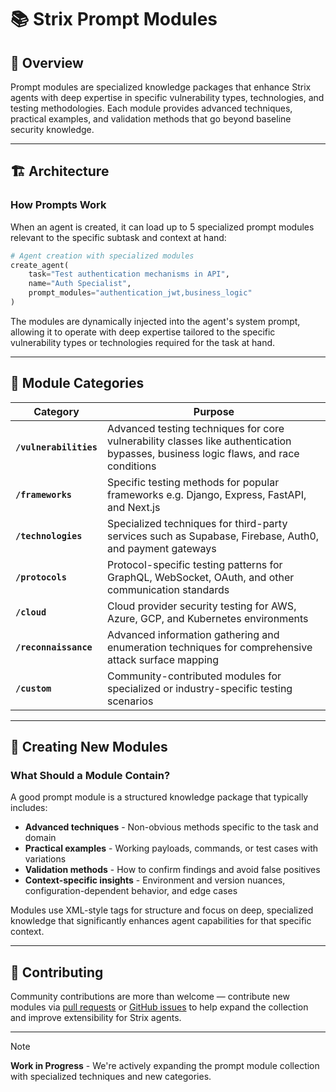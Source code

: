 # 📚 Strix Prompt Modules

## 🎯 Overview

Prompt modules are specialized knowledge packages that enhance Strix agents with deep expertise in specific vulnerability types, technologies, and testing methodologies. Each module provides advanced techniques, practical examples, and validation methods that go beyond baseline security knowledge.

---

## 🏗️ Architecture

### How Prompts Work

When an agent is created, it can load up to 5 specialized prompt modules relevant to the specific subtask and context at hand:

```python
# Agent creation with specialized modules
create_agent(
    task="Test authentication mechanisms in API",
    name="Auth Specialist",
    prompt_modules="authentication_jwt,business_logic"
)
```

The modules are dynamically injected into the agent's system prompt, allowing it to operate with deep expertise tailored to the specific vulnerability types or technologies required for the task at hand.

---

## 📁 Module Categories

| Category | Purpose |
|----------|---------|
| **`/vulnerabilities`** | Advanced testing techniques for core vulnerability classes like authentication bypasses, business logic flaws, and race conditions |
| **`/frameworks`** | Specific testing methods for popular frameworks e.g. Django, Express, FastAPI, and Next.js |
| **`/technologies`** | Specialized techniques for third-party services such as Supabase, Firebase, Auth0, and payment gateways |
| **`/protocols`** | Protocol-specific testing patterns for GraphQL, WebSocket, OAuth, and other communication standards |
| **`/cloud`** | Cloud provider security testing for AWS, Azure, GCP, and Kubernetes environments |
| **`/reconnaissance`** | Advanced information gathering and enumeration techniques for comprehensive attack surface mapping |
| **`/custom`** | Community-contributed modules for specialized or industry-specific testing scenarios |

---

## 🎨 Creating New Modules

### What Should a Module Contain?

A good prompt module is a structured knowledge package that typically includes:

- **Advanced techniques** - Non-obvious methods specific to the task and domain
- **Practical examples** - Working payloads, commands, or test cases with variations
- **Validation methods** - How to confirm findings and avoid false positives
- **Context-specific insights** - Environment and version nuances, configuration-dependent behavior, and edge cases

Modules use XML-style tags for structure and focus on deep, specialized knowledge that significantly enhances agent capabilities for that specific context.

---

## 🤝 Contributing

Community contributions are more than welcome — contribute new modules via [pull requests](https://github.com/usestrix/strix/pulls) or [GitHub issues](https://github.com/usestrix/strix/issues) to help expand the collection and improve extensibility for Strix agents.

---

> [!NOTE]
> **Work in Progress** - We're actively expanding the prompt module collection with specialized techniques and new categories.
